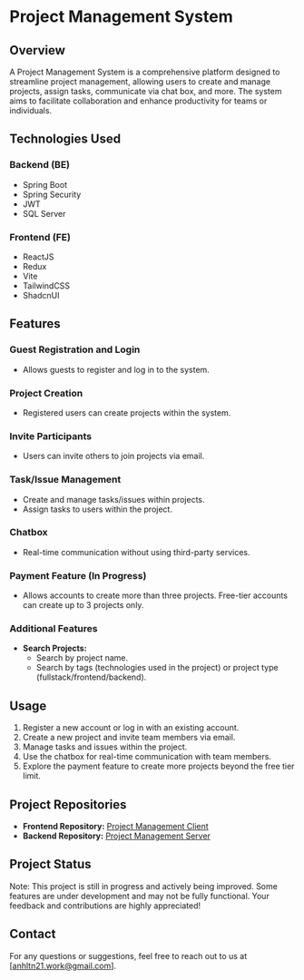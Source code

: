 # Project Management System

## Overview
A Project Management System is a comprehensive platform designed to streamline project management, allowing users to create and manage projects, assign tasks, communicate via chat box, and more. The system aims to facilitate collaboration and enhance productivity for teams or individuals.

## Technologies Used

### Backend (BE)
- Spring Boot
- Spring Security
- JWT
- SQL Server

### Frontend (FE)
- ReactJS
- Redux
- Vite
- TailwindCSS
- ShadcnUI

## Features

### Guest Registration and Login
- Allows guests to register and log in to the system.

### Project Creation
- Registered users can create projects within the system.

### Invite Participants
- Users can invite others to join projects via email.

### Task/Issue Management
- Create and manage tasks/issues within projects.
- Assign tasks to users within the project.

### Chatbox
- Real-time communication without using third-party services.

### Payment Feature (In Progress)
- Allows accounts to create more than three projects. Free-tier accounts can create up to 3 projects only.

### Additional Features
- **Search Projects:**
  - Search by project name.
  - Search by tags (technologies used in the project) or project type (fullstack/frontend/backend).

## Usage
1. Register a new account or log in with an existing account.
2. Create a new project and invite team members via email.
3. Manage tasks and issues within the project.
4. Use the chatbox for real-time communication with team members.
5. Explore the payment feature to create more projects beyond the free tier limit.

## Project Repositories
- **Frontend Repository:** [Project Management Client](https://github.com/21anhn/project-management-client)
- **Backend Repository:** [Project Management Server](https://github.com/21anhn/project-management-server)

## Project Status
Note: This project is still in progress and actively being improved. Some features are under development and may not be fully functional. Your feedback and contributions are highly appreciated!

## Contact
For any questions or suggestions, feel free to reach out to us at [anhltn21.work@gmail.com].
